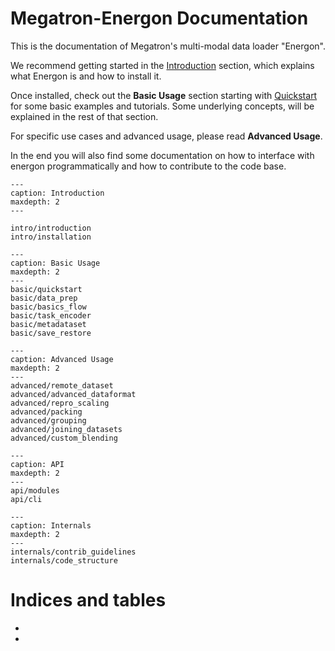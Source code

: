 <!--- Copyright (c) 2025, NVIDIA CORPORATION.
SPDX-License-Identifier: BSD-3-Clause -->

# Megatron-Energon Documentation

This is the documentation of Megatron's multi-modal data loader "Energon".

We recommend getting started in the [Introduction](intro/introduction) section, which explains what Energon is and how to install it.

Once installed, check out the **Basic Usage** section starting with [Quickstart](basic/quickstart) for some basic examples and tutorials.
Some underlying concepts, will be explained in the rest of that section.

For specific use cases and advanced usage, please read **Advanced Usage**.

In the end you will also find some documentation on how to interface with energon programmatically and how to contribute to the code base.

```{toctree}
---
caption: Introduction
maxdepth: 2
---

intro/introduction
intro/installation
```


```{toctree}
---
caption: Basic Usage
maxdepth: 2
---
basic/quickstart
basic/data_prep
basic/basics_flow
basic/task_encoder
basic/metadataset
basic/save_restore
```


```{toctree}
---
caption: Advanced Usage
maxdepth: 2
---
advanced/remote_dataset
advanced/advanced_dataformat
advanced/repro_scaling
advanced/packing
advanced/grouping
advanced/joining_datasets
advanced/custom_blending
```


```{toctree}
---
caption: API
maxdepth: 2
---
api/modules
api/cli
```


```{toctree}
---
caption: Internals
maxdepth: 2
---
internals/contrib_guidelines
internals/code_structure
```

# Indices and tables

- [](genindex)
- [](modindex)

